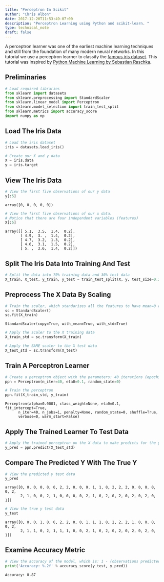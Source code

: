 ```yaml
---
title: "Perceptron In Scikit"
author: "Chris Albon"
date: 2017-12-20T11:53:49-07:00
description: "Perceptron Learning using Python and scikit-learn. "
type: technical_note
draft: false
---
```

A perceptron learner was one of the earliest machine learning techniques and still from the foundation of many modern neural networks. In this tutorial we use a perceptron learner to classify the [famous iris dataset](https://en.wikipedia.org/wiki/Iris_flower_data_set). This tutorial was inspired by [Python Machine Learning by Sebastian Raschka](http://amzn.to/2iyMbpA).

## Preliminaries


```python
# Load required libraries
from sklearn import datasets
from sklearn.preprocessing import StandardScaler
from sklearn.linear_model import Perceptron
from sklearn.model_selection import train_test_split
from sklearn.metrics import accuracy_score
import numpy as np
```

## Load The Iris Data


```python
# Load the iris dataset
iris = datasets.load_iris()

# Create our X and y data
X = iris.data
y = iris.target
```

## View The Iris Data


```python
# View the first five observations of our y data
y[:5]
```




    array([0, 0, 0, 0, 0])




```python
# View the first five observations of our x data.
# Notice that there are four independent variables (features)
X[:5]
```




    array([[ 5.1,  3.5,  1.4,  0.2],
           [ 4.9,  3. ,  1.4,  0.2],
           [ 4.7,  3.2,  1.3,  0.2],
           [ 4.6,  3.1,  1.5,  0.2],
           [ 5. ,  3.6,  1.4,  0.2]])



## Split The Iris Data Into Training And Test


```python
# Split the data into 70% training data and 30% test data
X_train, X_test, y_train, y_test = train_test_split(X, y, test_size=0.3)
```

## Preprocess The X Data By Scaling


```python
# Train the scaler, which standarizes all the features to have mean=0 and unit variance
sc = StandardScaler()
sc.fit(X_train)
```




    StandardScaler(copy=True, with_mean=True, with_std=True)




```python
# Apply the scaler to the X training data
X_train_std = sc.transform(X_train)

# Apply the SAME scaler to the X test data
X_test_std = sc.transform(X_test)
```

## Train A Perceptron Learner


```python
# Create a perceptron object with the parameters: 40 iterations (epochs) over the data, and a learning rate of 0.1
ppn = Perceptron(n_iter=40, eta0=0.1, random_state=0)

# Train the perceptron
ppn.fit(X_train_std, y_train)
```




    Perceptron(alpha=0.0001, class_weight=None, eta0=0.1, fit_intercept=True,
          n_iter=40, n_jobs=1, penalty=None, random_state=0, shuffle=True,
          verbose=0, warm_start=False)



## Apply The Trained Learner To Test Data


```python
# Apply the trained perceptron on the X data to make predicts for the y test data
y_pred = ppn.predict(X_test_std)
```

## Compare The Predicted Y With The True Y


```python
# View the predicted y test data
y_pred
```




    array([0, 0, 0, 0, 0, 0, 2, 2, 0, 0, 0, 1, 1, 0, 2, 2, 2, 0, 0, 0, 0, 0, 2,
           2, 1, 0, 0, 2, 1, 0, 0, 0, 0, 2, 1, 0, 2, 0, 2, 0, 2, 0, 2, 0, 1])




```python
# View the true y test data
y_test
```




    array([0, 0, 0, 1, 0, 0, 2, 2, 0, 0, 1, 1, 1, 0, 2, 2, 2, 1, 0, 0, 0, 0, 2,
           2, 1, 1, 0, 2, 1, 1, 1, 0, 0, 2, 1, 0, 2, 0, 2, 0, 2, 0, 2, 0, 1])



## Examine Accuracy Metric


```python
# View the accuracy of the model, which is: 1 - (observations predicted wrong / total observations)
print('Accuracy: %.2f' % accuracy_score(y_test, y_pred))
```

    Accuracy: 0.87

